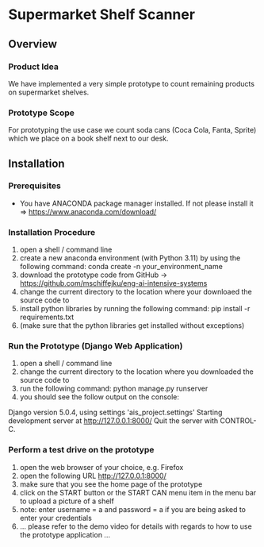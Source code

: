 # Supermarket Shelf Scanner

## Overview

### Product Idea

We have implemented a very simple prototype to count remaining products on supermarket shelves.

### Prototype Scope

For prototyping the use case we count soda cans (Coca Cola, Fanta, Sprite) which we place on a book shelf next to our desk.

## Installation

### Prerequisites

- You have ANACONDA package manager installed. If not please install it => https://www.anaconda.com/download/

### Installation Procedure

1. open a shell / command line
2. create a new anaconda environment (with Python 3.11) by using the following command: conda create -n your_environment_name
2. download the prototype code from GitHub -> https://github.com/mschiffejku/eng-ai-intensive-systems
3. change the current directory to the location where your downloaed the source code to
3. install python libraries by running the following command: pip install -r requirements.txt
4. (make sure that the python libraries get installed without exceptions)

### Run the Prototype (Django Web Application)

1. open a shell / command line
2. change the current directory to the location where you downloaded the source code to
3. run the following command: python manage.py runserver
4. you should see the follow output on the console:

Django version 5.0.4, using settings 'ais_project.settings'
Starting development server at http://127.0.0.1:8000/
Quit the server with CONTROL-C.

### Perform a test drive on the prototype

1. open the web browser of your choice, e.g. Firefox
2. open the following URL http://127.0.0.1:8000/
3. make sure that you see the home page of the prototype
4. click on the START button or the START CAN menu item in the menu bar to upload a picture of a shelf
5. note: enter username = a and password = a if you are being asked to enter your credentials
6. ... please refer to the demo video for details with regards to how to use the prototype application ...



